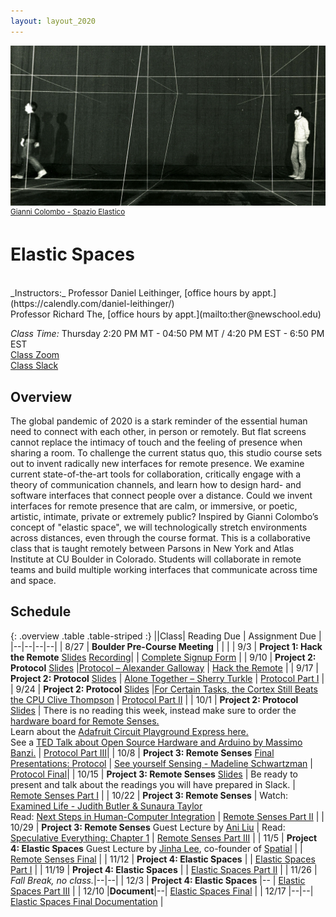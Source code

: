 ```yaml
---
layout: layout_2020
---
```


![useful image](/files/images/FSP0026.jpg)
<sup>[Gianni Colombo - Spazio Elastico](http://www.reprogrammed-art.cc/library/104/Spazio-elastico)</sup>

# Elastic Spaces

<br>
_Instructors:_ Professor Daniel Leithinger, [office hours by appt.](https://calendly.com/daniel-leithinger/)<br> Professor Richard The, [office hours by appt.](mailto:ther@newschool.edu) <br>

_Class Time:_ Thursday 2:20 PM MT -	04:50 PM MT / 4:20 PM EST - 6:50 PM EST <br>
[Class Zoom](https://newschool.zoom.us/j/94390523430?pwd=Q0xXeDh2NldCT1VzR1hPYjgrUkQzdz09)<br>
[Class Slack](https://join.slack.com/t/elasticspacesfall2020/shared_invite/zt-gxav8uzl-U82gfCu9wLnZfWhIfOsy8g) <br>

## Overview

The global pandemic of 2020 is a stark reminder of the essential human need to connect with each other, in person or remotely. But flat screens cannot replace the intimacy of touch and the feeling of presence when sharing a room. To challenge the current status quo, this studio course sets out to invent radically new interfaces for remote presence. We examine current state-of-the-art tools for collaboration, critically engage with a theory of communication channels, and learn how to design hard- and software interfaces that connect people over a distance. Could we invent interfaces for remote presence that are calm, or immersive, or poetic, artistic, intimate, private or extremely public? Inspired by Gianni Colombo’s concept of "elastic space", we will technologically stretch environments across distances, even through the course format. This is a collaborative class that is taught remotely between Parsons in New York and Atlas Institute at CU Boulder in Colorado. Students will collaborate in remote teams and build multiple working interfaces that communicate across time and space.

## Schedule

{: .overview .table .table-striped :}
||Class| Reading Due | Assignment Due |
|--|--|--|--|
| 8/27 | **Boulder Pre-Course Meeting** | | |
| 9/3 | **Project 1: Hack the Remote** [Slides](https://docs.google.com/presentation/d/1ifwQzDny9J7YtHoZLIiEz5Tdroqlw86-WbjgNsmVxk0/edit?usp=sharing) [Recording](https://drive.google.com/file/d/1eo06-mUXCugz-plLW91mx_LXaOuxRN_9/view?usp=sharing)| | [Complete Signup Form](https://docs.google.com/forms/d/1Cs4LDdiURAcLXKAGGcJahjg8icpVouP2acm8vByIVp8/edit?usp=sharing) |
| 9/10 | **Project 2: Protocol** [Slides](https://docs.google.com/presentation/d/1qTGAQUcXnaeNu-GAWlxDAw_bS5RZ3hDOhGqrIvA5viM/edit?usp=sharing) |[Protocol – Alexander Galloway](https://drive.google.com/file/d/1RRuc6sDgTbcmZSIAXo71ynRJ5iz7A5_w/view?usp=sharing) | [Hack the Remote](https://elasticspaces.github.io/pages/a1.html) |
| 9/17 | **Project 2: Protocol** [Slides](https://docs.google.com/presentation/d/10sZj6tJtY3kpmvS8nfKp0a5BDMUJ6A0gbrpK8x5gMm0/edit?usp=sharing) | [Alone Together – Sherry Turkle](https://drive.google.com/file/d/1TSfV57eJJPVYw4dRlmRrQZE4f3U_NYAP/view?usp=sharing) | [Protocol Part I](https://elasticspaces.github.io/pages/a2.html) |
| 9/24 | **Project 2: Protocol** [Slides](https://docs.google.com/presentation/d/1HTDqAMTIz4BBt8I19vUPcidwc-8hDsc5p-9UecaBSkY/edit?usp=sharing) |[For Certain Tasks, the Cortex Still Beats the CPU	Clive Thompson](https://www.wired.com/2007/06/ff-humancomp/) | [Protocol Part II](https://elasticspaces.github.io/pages/a2.html) |
| 10/1 | **Project 2: Protocol** [Slides](https://docs.google.com/presentation/d/1HTDqAMTIz4BBt8I19vUPcidwc-8hDsc5p-9UecaBSkY/edit#slide=id.g98d8ac6149_1_8) | There is no reading this week, instead make sure to order the [hardware board for Remote Senses.](https://docs.google.com/document/d/1IN2OWlMXs0W5Q2DXNM0_UYWgUHfmmFZGvzr9dVD__ew/edit)<br> Learn about the [Adafruit Circuit Playground Express here.](https://learn.adafruit.com/adafruit-circuit-playground-express)<br> See a [TED Talk about Open Source Hardware and Arduino by Massimo Banzi.](https://www.youtube.com/watch?v=eFCk3qWmCoo) | [Protocol Part III](https://elasticspaces.github.io/pages/a2.html)|
| 10/8 | **Project 3: Remote Senses** [Final Presentations: Protocol](https://docs.google.com/presentation/d/19mypYctVVPFq6znVUke2FgByOMJvTkbo5nXpca04YUw/edit?usp=sharing) | [See yourself Sensing - Madeline Schwartzman](https://drive.google.com/file/d/17B2jhGivurpM3n0A9JGZoN1RsMLm5elv/view?usp=sharing) |  [Protocol Final](https://elasticspaces.github.io/pages/a2.html)|
| 10/15 | **Project 3: Remote Senses** [Slides](https://docs.google.com/presentation/d/1xhgD6vF2GlRXV25XJCPdsbu_KJWvqS8lMnkxOdS4zu4/edit?usp=sharing) | Be ready to present and talk about the readings you will have prepared in Slack. | [Remote Senses Part I](https://elasticspaces.github.io/pages/a3.html) |
| 10/22 | **Project 3: Remote Senses** | Watch: [Examined Life - Judith Butler & Sunaura Taylor](https://youtu.be/k0HZaPkF6qE)<br>Read: [Next Steps in Human-Computer Integration](https://drive.google.com/file/d/19mJtvibQQMtPQFAo96iLUyn3fcHUvBCV/view?usp=sharing) | [Remote Senses Part II](https://elasticspaces.github.io/pages/a3.html) |
| 10/29 | **Project 3: Remote Senses** Guest Lecture by [Ani Liu](https://ani-liu.com) | Read: [Speculative Everything: Chapter 1](https://readings.design/PDF/speculative-everything.pdf) | [Remote Senses Part III](https://elasticspaces.github.io/pages/a3.html) |
| 11/5 | **Project 4: Elastic Spaces** Guest Lecture by [Jinha Lee](http://www.leejinha.com), co-founder of [Spatial](https://spatial.io) | | [Remote Senses Final](https://elasticspaces.github.io/pages/a3.html) |
| 11/12 | **Project 4: Elastic Spaces** | | [Elastic Spaces Part I](https://elasticspaces.github.io/pages/a4.html) |
| 11/19 | **Project 4: Elastic Spaces** | | [Elastic Spaces Part II](https://elasticspaces.github.io/pages/a4.html) |
| 11/26 | _Fall Break, no class._|--|--|
| 12/3 | **Project 4: Elastic Spaces** |-- | [Elastic Spaces Part III](https://elasticspaces.github.io/pages/a4.html) |
| 12/10 |**Document**|--| [Elastic Spaces Final](https://elasticspaces.github.io/pages/a4.html) |
| 12/17 |--|--| [Elastic Spaces Final Documentation](https://elasticspaces.github.io/pages/a4.html) |
